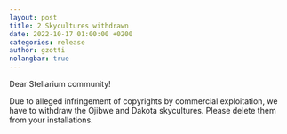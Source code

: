 ```yaml
---
layout: post
title: 2 Skycultures withdrawn
date: 2022-10-17 01:00:00 +0200
categories: release
author: gzotti
nolangbar: true
---
```

Dear Stellarium community!

Due to alleged infringement of copyrights by commercial exploitation, we have to withdraw the Ojibwe and Dakota skycultures. 
Please delete them from your installations. 

